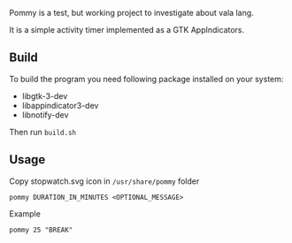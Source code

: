 Pommy is a test, but working project to investigate about vala lang.

It is a simple activity timer implemented as a GTK AppIndicators.


## Build

To build the program you need following package installed on your system:

* libgtk-3-dev
* libappindicator3-dev
* libnotify-dev


Then run `build.sh`


## Usage

Copy stopwatch.svg icon in `/usr/share/pommy` folder

```
pommy DURATION_IN_MINUTES <OPTIONAL_MESSAGE>
```

Example

```
pommy 25 "BREAK"
```


